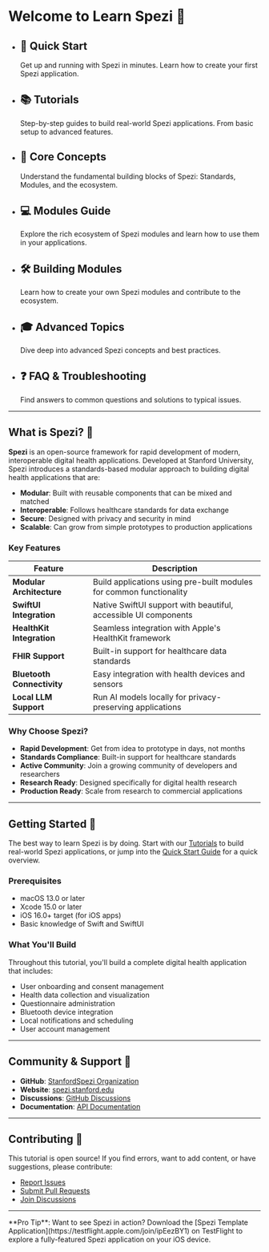 # Welcome to Learn Spezi 🏥

<div class="grid cards" markdown>

-   🚀 **Quick Start**
    ---
    Get up and running with Spezi in minutes. Learn how to create your first Spezi application.

-   📚 **Tutorials**
    ---
    Step-by-step guides to build real-world Spezi applications. From basic setup to advanced features.

-   📖 **Core Concepts**
    ---
    Understand the fundamental building blocks of Spezi: Standards, Modules, and the ecosystem.

-   💻 **Modules Guide**
    ---
    Explore the rich ecosystem of Spezi modules and learn how to use them in your applications.

-   🛠️ **Building Modules**
    ---
    Learn how to create your own Spezi modules and contribute to the ecosystem.

-   🎓 **Advanced Topics**
    ---
    Dive deep into advanced Spezi concepts and best practices.

-   ❓ **FAQ & Troubleshooting**
    ---
    Find answers to common questions and solutions to typical issues.

</div>

---

## What is Spezi? 🤔

**Spezi** is an open-source framework for rapid development of modern, interoperable digital health applications. Developed at Stanford University, Spezi introduces a standards-based modular approach to building digital health applications that are:

- **Modular**: Built with reusable components that can be mixed and matched
- **Interoperable**: Follows healthcare standards for data exchange
- **Secure**: Designed with privacy and security in mind
- **Scalable**: Can grow from simple prototypes to production applications

### Key Features

| Feature | Description |
|---------|-------------|
| **Modular Architecture** | Build applications using pre-built modules for common functionality |
| **SwiftUI Integration** | Native SwiftUI support with beautiful, accessible UI components |
| **HealthKit Integration** | Seamless integration with Apple's HealthKit framework |
| **FHIR Support** | Built-in support for healthcare data standards |
| **Bluetooth Connectivity** | Easy integration with health devices and sensors |
| **Local LLM Support** | Run AI models locally for privacy-preserving applications |

### Why Choose Spezi?

- **Rapid Development**: Get from idea to prototype in days, not months
- **Standards Compliance**: Built-in support for healthcare standards
- **Active Community**: Join a growing community of developers and researchers
- **Research Ready**: Designed specifically for digital health research
- **Production Ready**: Scale from research to commercial applications

---

## Getting Started 🚀

The best way to learn Spezi is by doing. Start with our [Tutorials](tutorials/overview.md) to build real-world Spezi applications, or jump into the [Quick Start Guide](getting-started/quick-start.md) for a quick overview.

### Prerequisites

- macOS 13.0 or later
- Xcode 15.0 or later
- iOS 16.0+ target (for iOS apps)
- Basic knowledge of Swift and SwiftUI

### What You'll Build

Throughout this tutorial, you'll build a complete digital health application that includes:

- User onboarding and consent management
- Health data collection and visualization
- Questionnaire administration
- Bluetooth device integration
- Local notifications and scheduling
- User account management

---

## Community & Support 💬

- **GitHub**: [StanfordSpezi Organization](https://github.com/StanfordSpezi)
- **Website**: [spezi.stanford.edu](https://spezi.stanford.edu)
- **Discussions**: [GitHub Discussions](https://github.com/orgs/StanfordSpezi/discussions)
- **Documentation**: [API Documentation](https://swiftpackageindex.com/StanfordSpezi/Spezi/documentation)

---

## Contributing 🤝

This tutorial is open source! If you find errors, want to add content, or have suggestions, please contribute:

- [Report Issues](https://github.com/StanfordSpezi/Spezi/issues)
- [Submit Pull Requests](https://github.com/StanfordSpezi/Spezi/pulls)
- [Join Discussions](https://github.com/orgs/StanfordSpezi/discussions)

---

<div class="admonition tip" markdown="1">
**Pro Tip**: Want to see Spezi in action? Download the [Spezi Template Application](https://testflight.apple.com/join/ipEezBY1) on TestFlight to explore a fully-featured Spezi application on your iOS device.
</div>
